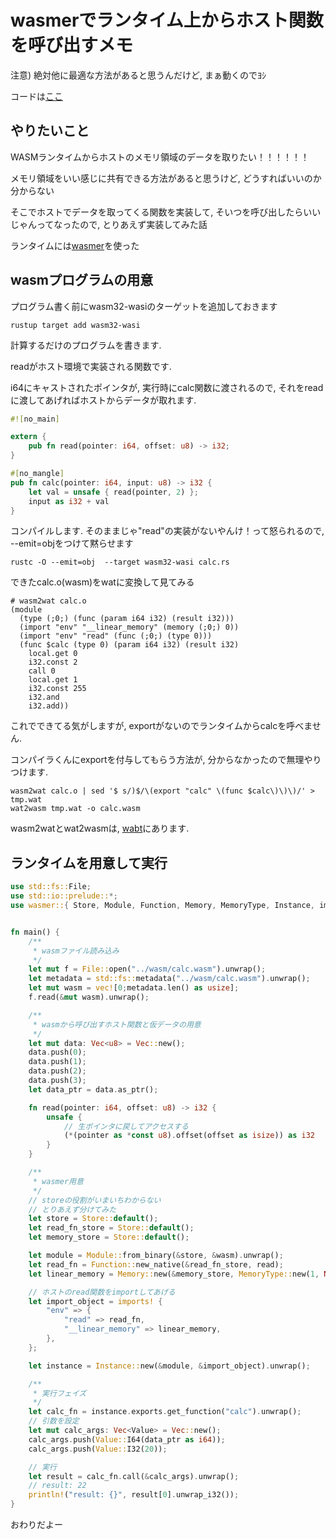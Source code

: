 # wasmerでランタイム上からホスト関数を呼び出すメモ
注意) 絶対他に最適な方法があると思うんだけど, まぁ動くのでﾖｼ

コードは[ここ](https://github.com/x8xx/nagilog/tree/master/src/articles/20220905/)

## やりたいこと
WASMランタイムからホストのメモリ領域のデータを取りたい！！！！！！

メモリ領域をいい感じに共有できる方法があると思うけど, どうすればいいのか分からない

そこでホストでデータを取ってくる関数を実装して, そいつを呼び出したらいいじゃんってなったので, とりあえず実装してみた話

ランタイムには[wasmer](https://github.com/wasmerio/wasmer)を使った

## wasmプログラムの用意
プログラム書く前にwasm32-wasiのターゲットを追加しておきます
```
rustup target add wasm32-wasi
```

計算するだけのプログラムを書きます.

readがホスト環境で実装される関数です.

i64にキャストされたポインタが, 実行時にcalc関数に渡されるので, それをreadに渡してあげればホストからデータが取れます.

```rust
#![no_main]

extern {
    pub fn read(pointer: i64, offset: u8) -> i32;
}

#[no_mangle]
pub fn calc(pointer: i64, input: u8) -> i32 {
    let val = unsafe { read(pointer, 2) };
    input as i32 + val
}
```

コンパイルします.
そのままじゃ"read"の実装がないやんけ！って怒られるので, --emit=objをつけて黙らせます
```
rustc -O --emit=obj  --target wasm32-wasi calc.rs

```

できたcalc.o(wasm)をwatに変換して見てみる
```
# wasm2wat calc.o
(module
  (type (;0;) (func (param i64 i32) (result i32)))
  (import "env" "__linear_memory" (memory (;0;) 0))
  (import "env" "read" (func (;0;) (type 0)))
  (func $calc (type 0) (param i64 i32) (result i32)
    local.get 0
    i32.const 2
    call 0
    local.get 1
    i32.const 255
    i32.and
    i32.add))
```


これでできてる気がしますが, exportがないのでランタイムからcalcを呼べません.

コンパイラくんにexportを付与してもらう方法が, 分からなかったので無理やりつけます.

```
wasm2wat calc.o | sed '$ s/)$/\(export "calc" \(func $calc\)\)\)/' > tmp.wat
wat2wasm tmp.wat -o calc.wasm
```

wasm2watとwat2wasmは, [wabt](https://github.com/WebAssembly/wabt)にあります.


## ランタイムを用意して実行
```rust
use std::fs::File;
use std::io::prelude::*;
use wasmer::{ Store, Module, Function, Memory, MemoryType, Instance, imports, Value };


fn main() {
    /**
     * wasmファイル読み込み
     */
    let mut f = File::open("../wasm/calc.wasm").unwrap();
    let metadata = std::fs::metadata("../wasm/calc.wasm").unwrap();
    let mut wasm = vec![0;metadata.len() as usize];
    f.read(&mut wasm).unwrap();

    /**
     * wasmから呼び出すホスト関数と仮データの用意
     */
    let mut data: Vec<u8> = Vec::new();
    data.push(0);
    data.push(1);
    data.push(2);
    data.push(3);
    let data_ptr = data.as_ptr();

    fn read(pointer: i64, offset: u8) -> i32 {
        unsafe {
            // 生ポインタに戻してアクセスする
            (*(pointer as *const u8).offset(offset as isize)) as i32
        }
    }

    /**
     * wasmer用意
     */
    // storeの役割がいまいちわからない
    // とりあえず分けてみた
    let store = Store::default();
    let read_fn_store = Store::default();
    let memory_store = Store::default();

    let module = Module::from_binary(&store, &wasm).unwrap();
    let read_fn = Function::new_native(&read_fn_store, read);
    let linear_memory = Memory::new(&memory_store, MemoryType::new(1, None, false)).unwrap();

    // ホストのread関数をimportしてあげる
    let import_object = imports! {
        "env" => {
            "read" => read_fn,
            "__linear_memory" => linear_memory,
        },
    };

    let instance = Instance::new(&module, &import_object).unwrap();

    /**
     * 実行フェイズ
     */
    let calc_fn = instance.exports.get_function("calc").unwrap();
    // 引数を設定
    let mut calc_args: Vec<Value> = Vec::new();
    calc_args.push(Value::I64(data_ptr as i64));
    calc_args.push(Value::I32(20));

    // 実行
    let result = calc_fn.call(&calc_args).unwrap();
    // result: 22 
    println!("result: {}", result[0].unwrap_i32());
}
```

おわりだよー
